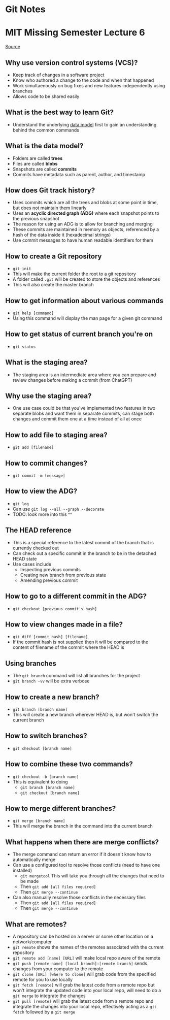 # Git Notes

# MIT Missing Semester Lecture 6 

[Source](https://www.youtube.com/watch?v=2sjqTHE0zok)

## Why use version control systems (VCS)? 
+ Keep track of changes in a software project
+ Know who authored a change to the code and when that happened
+ Work simultaenously on bug fixes and new features independently using branches
+ Allows code to be shared easily

## What is the best way to learn Git?
+ Understand the underlying <ins>data model</ins> first to gain an understanding behind the common commands

## What is the data model?
+ Folders are called **trees**
+ Files are called **blobs**
+ Snapshots are called **commits**
+ Commits have metadata such as parent, author, and timestamp

## How does Git track history?
+ Uses commits which are all the trees and blobs at some point in time, but does not maintain them linearly
+ Uses an **acyclic directed graph (ADG)** where each snapshot points to the previous snapshot
+ The reason for using an ADG is to allow for branching and merging
+ These commits are maintained in memory as objects, referenced by a hash of the data inside it (hexadecimal strings)
+ Use commit messages to have human readable identifiers for them

## How to create a Git repository
+ `git init`
+ This will make the current folder the root to a git repository
+ A folder called `.git` will be created to store the objects and references
+ This will also create the master branch

## How to get information about various commands
+ `git help [command]`
+ Using this command will display the man page for a given git command

## How to get status of current branch you're on
+ `git status`

## What is the staging area?
+ The staging area is an intermediate area where you can prepare and review changes before making a commit (from ChatGPT)

## Why use the staging area? 
+ One use case could be that you've implemented two features in two separate blobs and want them in separate commits, can stage both changes and commit them one at a time instead of all at once 

## How to add file to staging area? 
+ `git add [filename]`

## How to commit changes? 
+ `git commit -m [message]`

## How to view the ADG?
+ `git log`
+ Can use `git log --all --graph --decorate`
+ TODO: look more into this ^^

## The HEAD reference
+ This is a special reference to the latest commit of the branch that is currently checked out
+ Can check out a specific commit in the branch to be in the detached HEAD state
+ Use cases include
    + Inspecting previous commits
    + Creating new branch from previous state
    + Amending previous commit

## How to go to a different commit in the ADG?
+ `git checkout [previous commit's hash]`

## How to view changes made in a file? 
+ `git diff [commit hash] [filename]`
+ If the commit hash is not supplied then it will be compared to the content of filename of the commit where the HEAD is

## Using branches
+ The `git branch` command will list all branches for the project
+ `git branch -vv` will be extra verbose

## How to create a new branch? 
+ `git branch [branch name]`
+ This will create a new branch wherever HEAD is, but won't switch the current branch

## How to switch branches? 
+ `git checkout [branch name]`

## How to combine these two commands? 
+ `git checkout -b [branch name]`
+ This is equivalent to doing
    + `git branch [branch name]`
    + `git checkout [branch name]`

## How to merge different branches? 
+ `git merge [branch name]`
+ This will merge the branch in the command into the current branch

## What happens when there are merge conflicts? 
+ The merge command can return an error if it doesn't know how to automatically merge
+ Can use a configured tool to resolve those conflicts (need to have one installed)
    + `git mergetool` This will take you through all the changes that need to be made
    + Then `git add [all files required]`
    + Then `git merge --continue`
+ Can also manually resolve those conflicts in the necessary files
    + Then `git add [all files required]`
    + Then `git merge --continue`

## What are remotes? 
+ A repository can be hosted on a server or some other location on a network/computer
+ `git remote` shows the names of the remotes associated with the current repository
+ `git remote add [name] [URL]` will make local repo aware of the remote
+ `git push [remote name] [local branch]:[remote branch]` sends changes from your computer to the remote
+ `git clone [URL] [where to clone]` will grab code from the specified remote for you to use locally
+ `git fetch [remote]` will grab the latest code from a remote repo but won't integrate the updated code into your local repo, will need to do a `git merge` to integrate the changes
+ `git pull [remote]` will grab the latest code from a remote repo and integrate the changes into your local repo, effectively acting as a `git fetch` followed by a `git merge`
